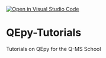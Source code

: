 [![Open in Visual Studio Code](https://classroom.github.com/assets/open-in-vscode-c66648af7eb3fe8bc4f294546bfd86ef473780cde1dea487d3c4ff354943c9ae.svg)](https://classroom.github.com/online_ide?assignment_repo_id=8210895&assignment_repo_type=AssignmentRepo)
# QEpy-Tutorials
Tutorials on QEpy for the Q-MS School

